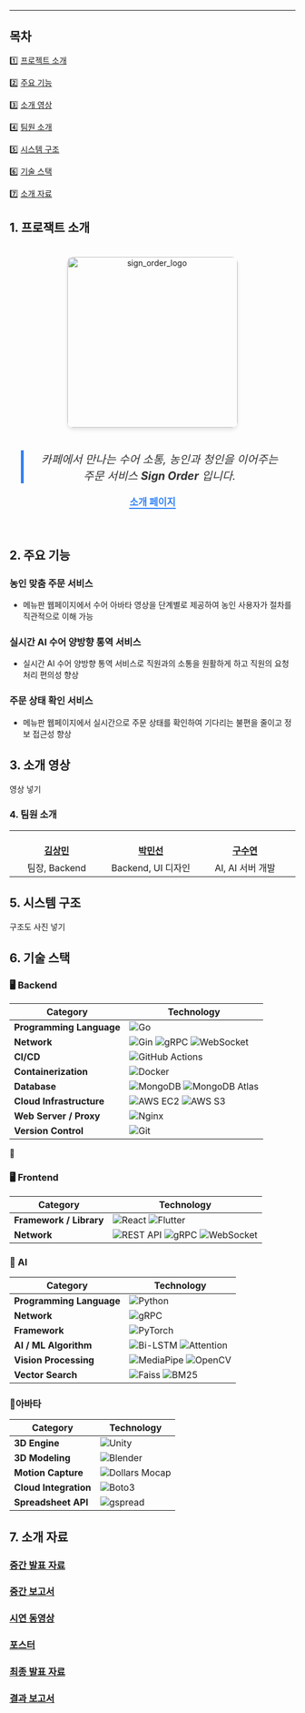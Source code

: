 ---
## 목차
1️⃣ [프로젝트 소개](#-프로젝트-소개)

2️⃣ [주요 기능](#-주요-기능)

3️⃣ [소개 영상](#-소개-영상)

4️⃣ [팀원 소개](#-팀원-소개)

5️⃣ [시스템 구조](#-시스템-구조)

6️⃣ [기술 스택](#-기술-스택)   

7️⃣ [소개 자료](#-소개-자료)


## 1. 프로잭트 소개

<div style="text-align: center; padding: 20px;">
    <img src="https://github.com/user-attachments/assets/1794e351-6c51-4656-84e6-09b1247bf75b" alt="sign_order_logo" style="width: 300px; height: auto; border-radius: 10px; box-shadow: 0 4px 6px rgba(0, 0, 0, 0.1); margin-bottom: 20px;">
    <blockquote style="font-size: 1.4em; font-style: italic; text-align: center; border-left: 5px solid #3182F6; padding-left: 20px; margin: 20px 0; color: #333;">
        카페에서 만나는 수어 소통, 농인과 청인을 이어주는 주문 서비스 <strong>Sign Order</strong> 입니다.
    </blockquote>
    <p style="font-size: 1.2em; color: #555; font-weight: bold;">
        <a href="https://kookmin-sw.github.io/capstone-2025-30/" style="color: #3182F6; text-decoration: none; border-bottom: 2px solid #3182F6;">
            소개 페이지
        </a>
    </p>
</div>

## 2. 주요 기능

### 농인 맞춤 주문 서비스
* 메뉴판 웹페이지에서 수어 아바타 영상을 단계별로 제공하여 농인 사용자가 절차를 직관적으로 이해 가능

### 실시간 AI 수어 양방향 통역 서비스
* 실시간 AI 수어 양방향 통역 서비스로 직원과의 소통을 원활하게 하고 직원의 요청 처리 편의성 향상

### 주문 상태 확인 서비스 
* 메뉴판 웹페이지에서 실시간으로 주문 상태를 확인하여 기다리는 불편을 줄이고 정보 접근성 향상


## 3. 소개 영상

영상 넣기 

### 4. 팀원 소개

<table>
    <tr align="center">
        <td style="min-width: 150px;">
            <a href="https://github.com/sangkim99">
              <br />
              <b>김상민</b>
            </a> 
            <br/>
        </td>
        <td style="min-width: 150px;">
            <a href="https://github.com/decollzoq">
              <br />
              <b>박민선</b>
            </a>
            <br/>
        </td>
        <td style="min-width: 150px;">
            <a href="https://github.com/KooSuYeon">
              <br />
              <b>구수연</b>
            </a> 
            <br/>
        </td>
        <td style="min-width: 150px;">
            <a href="https://github.com/nnyouung">
              <br />
              <b>하은영</b>
            </a> 
            <br/>
        </td>
                <td style="min-width: 150px;">
            <a href="https://github.com/ghdyd586">
              <br />
              <b>정호용</b>
            </a> 
            <br/>
        </td>
    </tr>
    <tr align="center">
        <td>
            팀장, Backend
        </td>
        <td>
            Backend, UI 디자인
        </td>
        <td>
            AI, AI 서버 개발
        </td>
        <td>
            Frontend
        </td>
        <td>
            아바타 개발
        </td>
    </tr>
</table>

## 5. 시스템 구조

구조도 사진 넣기 

## 6. 기술 스택

### 🖥 Backend

| Category              | Technology |
|-----------------------|------------|
| **Programming Language** | ![Go](https://img.shields.io/badge/Go-00ADD8?style=for-the-badge&logo=go&logoColor=white) |
| **Network**              | ![Gin](https://img.shields.io/badge/Gin-000000?style=for-the-badge&logo=go&logoColor=white) ![gRPC](https://img.shields.io/badge/gRPC-0089D6?style=for-the-badge&logo=grpc&logoColor=white) ![WebSocket](https://img.shields.io/badge/Gorilla_WebSocket-4A90E2?style=for-the-badge&logo=websocket&logoColor=white) |
| **CI/CD**                | ![GitHub Actions](https://img.shields.io/badge/GitHub_Actions-2088FF?style=for-the-badge&logo=github-actions&logoColor=white) |
| **Containerization**     | ![Docker](https://img.shields.io/badge/Docker-2496ED?style=for-the-badge&logo=docker&logoColor=white) |
| **Database**             | ![MongoDB](https://img.shields.io/badge/MongoDB-47A248?style=for-the-badge&logo=mongodb&logoColor=white) ![MongoDB Atlas](https://img.shields.io/badge/MongoDB_Atlas-47A248?style=for-the-badge&logo=mongodb&logoColor=white) |
| **Cloud Infrastructure** | ![AWS EC2](https://img.shields.io/badge/AWS_EC2-FF9900?style=for-the-badge&logo=amazon-aws&logoColor=white) ![AWS S3](https://img.shields.io/badge/AWS_S3-569A31?style=for-the-badge&logo=amazon-s3&logoColor=white) |
| **Web Server / Proxy**   | ![Nginx](https://img.shields.io/badge/Nginx-009639?style=for-the-badge&logo=nginx&logoColor=white) |
| **Version Control**      | ![Git](https://img.shields.io/badge/Git-F05032?style=for-the-badge&logo=git&logoColor=white) |
🧍
### 🖥 Frontend

| Category              | Technology |
|-----------------------|------------|
| **Framework / Library** | ![React](https://img.shields.io/badge/React-61DAFB?style=for-the-badge&logo=react&logoColor=black) ![Flutter](https://img.shields.io/badge/Flutter-02569B?style=for-the-badge&logo=flutter&logoColor=white) |
| **Network**             | ![REST API](https://img.shields.io/badge/REST_API-121212?style=for-the-badge&logo=api&logoColor=white) ![gRPC](https://img.shields.io/badge/gRPC-0089D6?style=for-the-badge&logo=grpc&logoColor=white) ![WebSocket](https://img.shields.io/badge/WebSocket-4A90E2?style=for-the-badge&logo=websocket&logoColor=white) |

### 🤖 AI

| Category              | Technology |
|-----------------------|------------|
| **Programming Language** | ![Python](https://img.shields.io/badge/Python_3.10-3776AB?style=for-the-badge&logo=python&logoColor=white) |
| **Network**              | ![gRPC](https://img.shields.io/badge/gRPC-0089D6?style=for-the-badge&logo=grpc&logoColor=white) |
| **Framework** | ![PyTorch](https://img.shields.io/badge/PyTorch-EE4C2C?style=for-the-badge&logo=pytorch&logoColor=white) |
| **AI / ML Algorithm** | ![Bi-LSTM](https://img.shields.io/badge/Bi--LSTM-FF6F00?style=for-the-badge) ![Attention](https://img.shields.io/badge/Attention-9C27B0?style=for-the-badge) |
| **Vision Processing** | ![MediaPipe](https://img.shields.io/badge/MediaPipe-FF6D00?style=for-the-badge) ![OpenCV](https://img.shields.io/badge/OpenCV-5C3EE8?style=for-the-badge&logo=opencv&logoColor=white) |
| **Vector Search** | ![Faiss](https://img.shields.io/badge/Faiss-0A7EB4?style=for-the-badge) ![BM25](https://img.shields.io/badge/BM25-4CAF50?style=for-the-badge) |

### 🧍아바타
| Category              | Technology |
|-----------------------|------------|
| **3D Engine** | ![Unity](https://img.shields.io/badge/Unity-000000?style=for-the-badge&logo=unity&logoColor=white) |
| **3D Modeling** | ![Blender](https://img.shields.io/badge/Blender-F5792A?style=for-the-badge&logo=blender&logoColor=white) |
| **Motion Capture** | ![Dollars Mocap](https://img.shields.io/badge/Dollars_Mocap-795548?style=for-the-badge) |
| **Cloud Integration** | ![Boto3](https://img.shields.io/badge/Boto3-FF9900?style=for-the-badge&logo=amazon-aws&logoColor=white) |
| **Spreadsheet API** | ![gspread](https://img.shields.io/badge/gspread-34A853?style=for-the-badge&logo=google-sheets&logoColor=white) |

## 7. 소개 자료
### [중간 발표 자료]()
### [중간 보고서]()
### [시연 동영상]()
### [포스터]()
### [최종 발표 자료]()
### [결과 보고서]()
